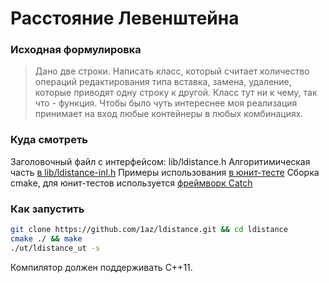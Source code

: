# Расстояние Левенштейна
### Исходная формулировка
> Дано две строки.
> Написать класс, который считает количество операций редактирования типа вставка, замена, удаление,
> которые приводят одну строку к другой.
Класс тут ни к чему, так что - функция. Чтобы было чуть интереснее моя реализация принимает на вход любые контейнеры в любых комбинациях.
### Куда смотреть
Заголовочный файл с интерфейсом: lib/ldistance.h
Алгоритимическая часть [в lib/ldistance-inl.h](https://github.com/1az/ldistance/blob/master/lib/ldistance-inl.h#L27)
Примеры использования [в юнит-тесте](https://github.com/1az/ldistance/blob/master/ut/ldistance_ut.cpp)
Сборка cmake, для юнит-тестов используется [фреймворк Catch](https://github.com/philsquared/Catch)
### Как запустить
```bash
git clone https://github.com/1az/ldistance.git && cd ldistance
cmake ./ && make
./ut/ldistance_ut -s
```
Компилятор должен поддерживать C++11.

